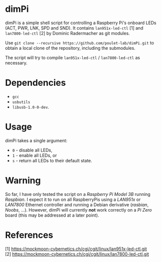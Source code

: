 # dimPi
dimPi is a simple shell script for controlling a Raspberry Pi's onboard LEDs (ACT, PWR, LNK, SPD and SND).
It contains `lan951x-led-ctl` [1] and `lan7800-led-ctl` [2] by Dominic Radermacher as git modules.

Use `git clone --recursive https://github.com/poulet-lab/dimPi.git` to obtain a local clone of the repository, including the submodules.

The script will try to compile `lan951x-led-ctl` / `lan7800-led-ctl` as necessary.

# Dependencies
* `gcc`
* `usbutils`
* `libusb-1.0-0-dev`.

# Usage
dimPi takes a single argument:
  * `0` - disable all LEDs,
  * `1` - enable all LEDs, or
  * `s` - return all LEDs to their default state.

# Warning
So far, I have only tested the script on a _Raspberry Pi Model 3B_ running _Raspbian_. I expect it to run on all RaspberryPis using a _LAN951x_ or _LAN7800_ Ethernet controller and running a Debian derivative (_rasbian_, _Noobs_, ...). However, dimPi will currently **not** work correctly on a _Pi Zero_ board (this may be addressed at a later point).

# References
[1] https://mockmoon-cybernetics.ch/cgi/cgit/linux/lan951x-led-ctl.git  
[2] https://mockmoon-cybernetics.ch/cgi/cgit/linux/lan7800-led-ctl.git
